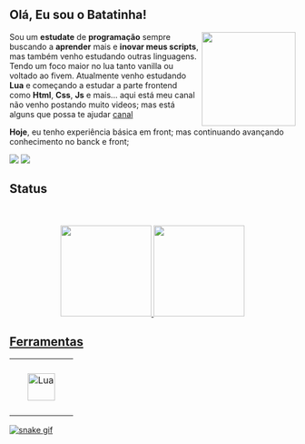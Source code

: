 ## Olá, Eu sou o Batatinha! 

<div> 

   <img align="right" width="165" height="165" src="https://cdn.discordapp.com/attachments/1239610218145648734/1240343795481182218/6b5a77594b6e251e1e861be9dc762c8e.gif?ex=664637ad&is=6644e62d&hm=a04f548af72fcdeeaeab21a21491d37618df1dd55a005d3bc4fefb9bdc665212&">
      
</div>


   Sou um **estudate** de **programação** sempre buscando a **aprender** mais e **inovar meus scripts**, mas também venho estudando outras linguagens. Tendo um foco maior no lua tanto vanilla ou voltado ao fivem.
   Atualmente venho estudando **Lua** e começando a estudar a parte frontend como **Html**, **Css**, **Js** e mais...
   aqui está meu canal não venho postando muito videos; mas está alguns que possa te ajudar [canal](https://www.youtube.com/channel/UCB6VCZCcELv6JstQFZRgLrw)

   **Hoje**, eu tenho experiência básica em front; mas continuando avançando conhecimento no banck e front;

   <div>
         <a href="https://www.youtube.com/channel/UCB6VCZCcELv6JstQFZRgLrw" target="_blank"><img src="https://img.shields.io/badge/YouTube-FF0000?style=for-the-badge&logo=youtube&logoColor=white" target="_blank"></a>
   <a href="https://discord.gg/7TugNbGwdG" target="_blank"><img src="https://img.shields.io/badge/Discord-7289DA?style=for-the-badge&logo=discord&logoColor=white" target="_blank"></a> 
   </div>

## Status

<div align="center">
   </br></br>
  <a href="https://github.com/IBatatinha">
  <img height="160em" src="https://github-readme-stats.vercel.app/api?username=IBatatinha&show_icons=true&theme=tokyonight&include_all_commits=true&count_private=true"/>
  <img height="160em" src="https://github-readme-stats.vercel.app/api/top-langs/?username=IBatatinha&layout=compact&langs_count=7&theme=tokyonight"/>
</div>

## Ferramentas

<table style="overflow:hidden">
  <tr>
      <td align="center" width="96" height="100">
      <a href="#lua">
        <img src="https://upload.wikimedia.org/wikipedia/commons/thumb/c/cf/Lua-Logo.svg/1200px-Lua-Logo.svg.png" width="48" height="48" alt="Lua" />
      </a>
    </td>
  </tr>
</table>

![snake gif](https://github.com/IBatatinha/IBatatinha/blob/output/github-contribution-grid-snake.svg)

